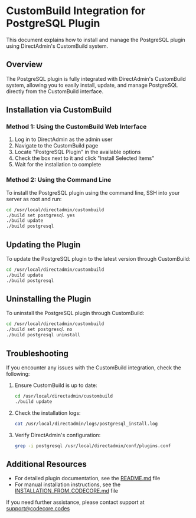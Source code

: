 # CustomBuild Integration for PostgreSQL Plugin

This document explains how to install and manage the PostgreSQL plugin using DirectAdmin's CustomBuild system.

## Overview

The PostgreSQL plugin is fully integrated with DirectAdmin's CustomBuild system, allowing you to easily install, update, and manage PostgreSQL directly from the CustomBuild interface.

## Installation via CustomBuild

### Method 1: Using the CustomBuild Web Interface

1. Log in to DirectAdmin as the admin user
2. Navigate to the CustomBuild page
3. Locate "PostgreSQL Plugin" in the available options
4. Check the box next to it and click "Install Selected Items"
5. Wait for the installation to complete

### Method 2: Using the Command Line

To install the PostgreSQL plugin using the command line, SSH into your server as root and run:

```bash
cd /usr/local/directadmin/custombuild
./build set postgresql yes
./build update
./build postgresql
```

## Updating the Plugin

To update the PostgreSQL plugin to the latest version through CustomBuild:

```bash
cd /usr/local/directadmin/custombuild
./build update
./build postgresql
```

## Uninstalling the Plugin

To uninstall the PostgreSQL plugin through CustomBuild:

```bash
cd /usr/local/directadmin/custombuild
./build set postgresql no
./build postgresql uninstall
```

## Troubleshooting

If you encounter any issues with the CustomBuild integration, check the following:

1. Ensure CustomBuild is up to date: 
   ```bash
   cd /usr/local/directadmin/custombuild
   ./build update
   ```

2. Check the installation logs:
   ```bash
   cat /usr/local/directadmin/logs/postgresql_install.log
   ```

3. Verify DirectAdmin's configuration:
   ```bash
   grep -i postgresql /usr/local/directadmin/conf/plugins.conf
   ```

## Additional Resources

- For detailed plugin documentation, see the [README.md](README.md) file
- For manual installation instructions, see the [INSTALLATION_FROM_CODECORE.md](INSTALLATION_FROM_CODECORE.md) file

If you need further assistance, please contact support at support@codecore.codes